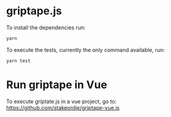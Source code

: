 # griptape.js

To install the dependencies run:

````bash
yarn
````

To execute the tests, currently the only command available, run:

````bash
yarn test
````
# Run griptape in Vue

To execute griptate.js in a vue project, go to: 
https://github.com/stakeordie/griptape-vue.js


